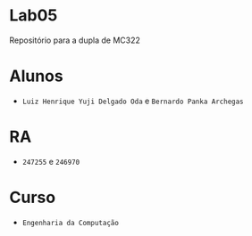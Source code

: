 # Lab05
Repositório para a dupla de MC322

# Alunos
* `Luiz Henrique Yuji Delgado Oda` e `Bernardo Panka Archegas`

# RA
* `247255` e `246970`

# Curso
* `Engenharia da Computação`

